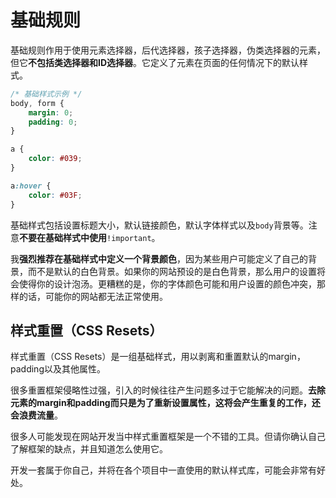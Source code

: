 # 基础规则

基础规则作用于使用元素选择器，后代选择器，孩子选择器，伪类选择器的元素，但它**不包括类选择器和ID选择器**。它定义了元素在页面的任何情况下的默认样式。

```css
/* 基础样式示例 */
body, form {
    margin: 0;
    padding: 0;
}

a {
    color: #039;
}

a:hover {
    color: #03F;    
}
```

基础样式包括设置标题大小，默认链接颜色，默认字体样式以及`body`背景等。注意**不要在基础样式中使用**`!important`。

我**强烈推荐在基础样式中定义一个背景颜色**，因为某些用户可能定义了自己的背景，而不是默认的白色背景。如果你的网站预设的是白色背景，那么用户的设置将会使得你的设计泡汤。更糟糕的是，你的字体颜色可能和用户设置的颜色冲突，那样的话，可能你的网站都无法正常使用。

## 样式重置（CSS Resets）

样式重置（CSS Resets）是一组基础样式，用以剥离和重置默认的margin，padding以及其他属性。

很多重置框架侵略性过强，引入的时候往往产生问题多过于它能解决的问题。**去除元素的margin和padding而只是为了重新设置属性，这将会产生重复的工作，还会浪费流量**。

很多人可能发现在网站开发当中样式重置框架是一个不错的工具。但请你确认自己了解框架的缺点，并且知道怎么使用它。

开发一套属于你自己，并将在各个项目中一直使用的默认样式库，可能会非常有好处。

